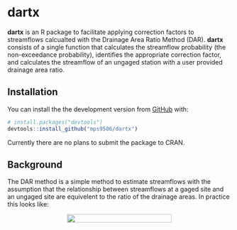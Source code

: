 
<!-- README.md is generated from READOTHER.Rmd. Please edit that file -->

# dartx

**dartx** is an R package to facilitate applying correction factors to
streamflows calcualted with the Drainage Area Ratio Method (DAR).
**dartx** consists of a single function that calculates the streamflow
probability (the non-exceedance probability), identifies the appropriate
correction factor, and calculates the streamflow of an ungaged station
with a user provided drainage area ratio.

## Installation

You can install the the development version from
[GitHub](https://github.com/) with:

``` r
# install.packages("devtools")
devtools::install_github("mps9506/dartx")
```

Currently there are no plans to submit the package to CRAN.

## Background

The DAR method is a simple method to estimate streamflows with the
assumption that the relationship between streamflows at a gaged site and
an ungaged site are equivelent to the ratio of the drainage areas. In
practice this looks like:

<p align="center"><img src="https://rawgit.com/mps9506/dartx/master/svgs/7bee8dd92a301dd1298cc739537b9e82.svg?invert_in_darkmode" align=middle width=235.9719714pt height=18.88772655pt/></p>
